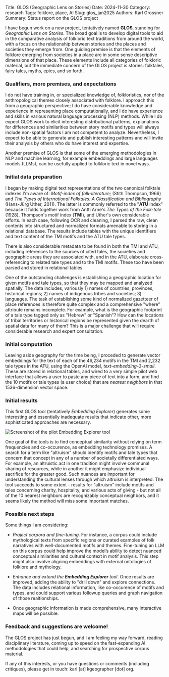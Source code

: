 Title: GLOS (Geographic Lens on Stories)
Date: 2024-11-30
Category: research
Tags: folklore, place, AI
Slug: glos_jan2025
Authors: Karl Grossner
Summary: Status report on the GLOS project

I have begun work on a new project, tentatively named  **GLOS**, standing for _Geographic Lens on Stories_. The broad goal is to develop digital tools to aid in the comparative analysis of folkloric text traditions from around the world, with a focus on the relationship between stories and the places and societies they emerge from. One guiding premise is that the elements of folklore emerging from societies in a place are in some sense descriptive dimensions of that place. These elements include all categories of folkloric material, but the immediate concern of the GLOS project is stories: folktales, fairy tales, myths, epics, and so forth.

### Qualifiers, more premises, and expectations
I do not have training in, or specialized knowledge of, folkloristics, nor of the anthropological themes closely associated with folklore. I approach this from a geographic perspective; I do have considerable knowledge and experience in representing place computationally, and I do have experience and skills in various natural language processing (NLP) methods. While I do expect GLOS work to elicit interesting distributional patterns, explanations for differences and similarities between story motifs and types will always include non-spatial factors I am not competent to analyze. Nevertheless, I expect to be able to generate and publish interesting patterns and will invite their analysis by others who do have interest and expertise.

Another premise of GLOS is that some of the emerging methodologies in NLP and machine learning, for example embeddings and large languages models (LLMs), can be usefully applied to folkloric text in novel ways. 

### Initial data preparation
I began by making digital text representations of the two canonical folktale indexes I'm aware of: _Motif-index of folk-literature;_ (Stith Thompson, 1966) and _The Types of International Folktales: A Classification and Bibliography_ (Hans-Jürg Uther, 2011). The latter is commonly referred to the "**ATU** index" because it folds together work from Antti Arne's _The Types of the Folk-tale_ (1928), Thompson's motif index (**TMI**), and Uther's own considerable efforts. In each case, following OCR and cleaning, I parsed the raw, clean contents into structured and normalized formats amenable to storing in a relational database. The results include tables with the unique identifiers and text content of the TMI motifs and the ATU tale types.

There is also considerable metadata to be found in both the TMI and ATU, including references to the sources of cited tales, the societies and geographic areas they are associated with, and in the ATU, elaborate cross-referencing to related tale types and to the TMI motifs. These too have been parsed and stored in relational tables.

One of the outstanding challenges is establishing a geographic location for given motifs and tale types, so that they may be mapped and analyzed spatially. The data includes, variously 1) names of countries, provinces, historical regions; 2) names of indigenous tribes and societies; 3) languages. The task of establishing some kind of normalized gazetteer of place references is therefore quite complex and a comprehensive "where" attribute remains incomplete. For example, what is the geographic footprint of a tale type tagged only as "Hebrew" or "Spanish"? How can the locations of tribal territories or historical regions be represented given the dearth of spatial data for many of them? This is a major challenge that will require considerable research and expert consultation.

### Initial computation
Leaving aside geography for the time being, I proceded to generate vector embeddings for the text of each of the 46,234 motifs in the TMI and 2,232 tale types in the ATU, using the OpenAI model, _text-embedding-3-small_. These are stored in relational tables, and wired to a very simple pilot web interface that allows a user to paste any piece of text into a form, and find the 10 motifs or tale types (a user choice) that are _nearest neighbors_ in that 1536-dimension vector space.

### Initial results 
This first GLOS tool (tentatively _Embedding Explorer_) generates some interesting and essentially inadequate results that indicate other, more sophisticated approaches are necessary. 

![Screenshot of the pilot Embedding Explorer tool]({static}/images/embedding_explorer_tool.jpg)

One goal of the tools is to find conceptual similarity without relying on term frequencies and co-occurence, as embedding technology promises. A search for a term like "altruism" should identify motifs and tale types that concern that concept in any of a number of societally differentiated ways. 
For example, an altruistic act in one tradition might involve communal sharing of resources, while in another it might emphasize individual sacrifice for the greater good. Such nuances are important for understanding the cultural lenses through which altruism is interpreted. The tool succeeds to some extent - results for "altruism" include motifs and tales concerning charity, hospitality, and various acts of giving - but not all of the 10 nearest neighbors are recognizably conceptual neighbors, and it seems likely the method will miss some important matches.

### Possible next steps
Some things I am considering:

- _Project corpora and fine-tuning._  For instance, a corpus could include mythological texts from specific regions or curated examples of folk narratives with well-documented motifs and themes. Fine-tuning an LLM on this corpus could help improve the model’s ability to detect nuanced conceptual similarities and cultural context in motif analysis. This step might also involve aligning embeddings with external ontologies of folklore and mythology.

-  _Enhance and extend the **Embedding Explorer** tool_. Once results are improved, adding the ability to "drill down" and explore connections. The data includes relational information, like co-occurence of motifs and types, and could support various followup queries and graph navigation of those realtionships. 

-  Once geographic information is made comprehensive, many interactive maps will be possible.

### Feedback and suggestions are welcome!

The GLOS project has just begun, and I am feeling my way forward, reading disciplinary literature, coming up to speed on the fast-expanding AI methodologies that could help, and searching for prospective corpus material.

If any of this interests, or you have questions or comments (including critiques), please get in touch: karl [at] kgeographer [dot] org.






